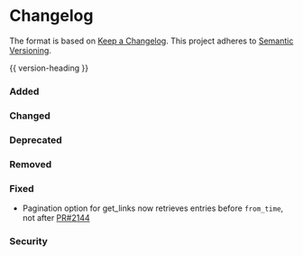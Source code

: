 # Changelog
The format is based on [Keep a Changelog](https://keepachangelog.com/en/1.0.0/).
This project adheres to [Semantic Versioning](https://semver.org/spec/v2.0.0.html).

{{ version-heading }}

### Added

### Changed

### Deprecated

### Removed

### Fixed
- Pagination option for get_links now retrieves entries before `from_time`, not after [PR#2144](https://github.com/holochain/holochain-rust/pull/2144)

### Security

